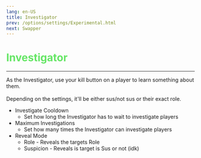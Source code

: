 ```yaml
---
lang: en-US
title: Investigator
prev: /options/settings/Experimental.html
next: Swapper
---
```


# <font color=#66e666> <b>Investigator</b></font> <Badge text="Crewmate" type="tip" vertical="middle"/>
---

As the Investigator, use your kill button on a player to learn something about them.<br><br>
Depending on the settings, it'll be either sus/not sus or their exact role.
* Investigate Cooldown
  * Set how long the Investigator has to wait to investigate players
* Maximum Investigations
  * Set how many times the Investigator can investigate players
* Reveal Mode
  * Role - Reveals the targets Role
  * Suspicion - Reveals is target is Sus or not (idk)